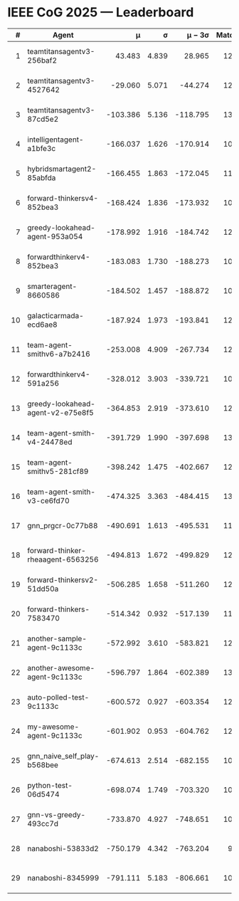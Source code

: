 # IEEE CoG 2025 — Leaderboard

| # | Agent | μ | σ | μ − 3σ | Matches | Updated |
|---:|---|---:|---:|---:|---:|---|
| 1 | teamtitansagentv3-256baf2 | 43.483 | 4.839 | 28.965 | 12640 | 2025-08-21 18:24 |
| 2 | teamtitansagentv3-4527642 | -29.060 | 5.071 | -44.274 | 12014 | 2025-08-21 18:24 |
| 3 | teamtitansagentv3-87cd5e2 | -103.386 | 5.136 | -118.795 | 13546 | 2025-08-21 18:24 |
| 4 | intelligentagent-a1bfe3c | -166.037 | 1.626 | -170.914 | 10414 | 2025-08-21 18:24 |
| 5 | hybridsmartagent2-85abfda | -166.455 | 1.863 | -172.045 | 11117 | 2025-08-21 18:24 |
| 6 | forward-thinkersv4-852bea3 | -168.424 | 1.836 | -173.932 | 10039 | 2025-08-21 18:24 |
| 7 | greedy-lookahead-agent-953a054 | -178.992 | 1.916 | -184.742 | 12100 | 2025-08-21 18:24 |
| 8 | forwardthinkerv4-852bea3 | -183.083 | 1.730 | -188.273 | 10122 | 2025-08-21 18:24 |
| 9 | smarteragent-8660586 | -184.502 | 1.457 | -188.872 | 10868 | 2025-08-21 18:24 |
| 10 | galacticarmada-ecd6ae8 | -187.924 | 1.973 | -193.841 | 12080 | 2025-08-21 18:24 |
| 11 | team-agent-smithv6-a7b2416 | -253.008 | 4.909 | -267.734 | 12180 | 2025-08-21 18:24 |
| 12 | forwardthinkerv4-591a256 | -328.012 | 3.903 | -339.721 | 10562 | 2025-08-21 18:24 |
| 13 | greedy-lookahead-agent-v2-e75e8f5 | -364.853 | 2.919 | -373.610 | 12500 | 2025-08-21 18:24 |
| 14 | team-agent-smith-v4-24478ed | -391.729 | 1.990 | -397.698 | 13002 | 2025-08-21 18:24 |
| 15 | team-agent-smithv5-281cf89 | -398.242 | 1.475 | -402.667 | 12880 | 2025-08-21 18:24 |
| 16 | team-agent-smith-v3-ce6fd70 | -474.325 | 3.363 | -484.415 | 13582 | 2025-08-21 18:24 |
| 17 | gnn_prgcr-0c77b88 | -490.691 | 1.613 | -495.531 | 11490 | 2025-08-21 18:24 |
| 18 | forward-thinker-rheaagent-6563256 | -494.813 | 1.672 | -499.829 | 12168 | 2025-08-21 18:24 |
| 19 | forward-thinkersv2-51dd50a | -506.285 | 1.658 | -511.260 | 12368 | 2025-08-21 18:24 |
| 20 | forward-thinkers-7583470 | -514.342 | 0.932 | -517.139 | 11760 | 2025-08-21 18:24 |
| 21 | another-sample-agent-9c1133c | -572.992 | 3.610 | -583.821 | 12640 | 2025-08-21 18:24 |
| 22 | another-awesome-agent-9c1133c | -596.797 | 1.864 | -602.389 | 13140 | 2025-08-21 18:24 |
| 23 | auto-polled-test-9c1133c | -600.572 | 0.927 | -603.354 | 12060 | 2025-08-21 18:24 |
| 24 | my-awesome-agent-9c1133c | -601.902 | 0.953 | -604.762 | 12700 | 2025-08-21 18:24 |
| 25 | gnn_naive_self_play-b568bee | -674.613 | 2.514 | -682.155 | 10100 | 2025-08-21 18:24 |
| 26 | python-test-06d5474 | -698.074 | 1.749 | -703.320 | 10400 | 2025-08-21 18:24 |
| 27 | gnn-vs-greedy-493cc7d | -733.870 | 4.927 | -748.651 | 10060 | 2025-08-21 18:24 |
| 28 | nanaboshi-53833d2 | -750.179 | 4.342 | -763.204 | 9800 | 2025-08-21 18:24 |
| 29 | nanaboshi-8345999 | -791.111 | 5.183 | -806.661 | 10270 | 2025-08-21 18:24 |
